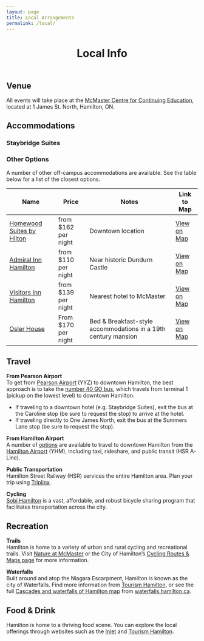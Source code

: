 ```yaml
---
layout: page
title: Local Arrangements
permalink: /local/
---
```


<header class="post-header">
    <h1 class="post-title">Local Info</h1>
  </header>

  <article class="post-content">
    <h2 id="venue">Venue</h2>
<p>All events will take place at the <a href="https://goo.gl/maps/5kK3S6DEB4SJ8SYV8">McMaster Centre for Continuing Education</a>, located at 1 James St. North, Hamilton, ON.</p>

<h2 id="accommodations">Accommodations</h2>
<h3 id="staybridge-suites">Staybridge Suites</h3>

<!--
<p>A block of rooms at the Hamilton <a href="https://www.ihg.com/staybridge/hotels/us/en/hamilton/yhmha/hoteldetail?cm_mmc=GoogleMaps-_-SB-_-CA-_-YHMHA">Staybridge Suites</a> has been reserved for Forum attendees at a discounted price. The discounted rate can be obtained through a special weblink provided by the event organizers. Attendees should receive this weblink in their acceptance email message. Please <a href="mailto:canadiandatacurationforum@gmail.com">contact the organizers</a> if you did not receive the code.  <strong>Bookings should be made before September 15th, 2019 to ensure a discounted price.</strong> After this date, rooms will be released to the public, and rates will reset to standard prices (&gt;$160+tax per night).</p>
--!>

<h3 id="other-options">Other Options</h3>
<p>A number of other off-campus accommodations are available. See the table below for a list of the closest options.</p>

<table>
  <thead>
    <tr>
      <th>Name</th>
      <th>Price</th>
      <th>Notes</th>
      <th>Link to Map</th>
    </tr>
  </thead>
  <tbody>
    <tr>
      <td><a href="https://homewoodsuites3.hilton.com/en/hotels/ontario/homewood-suites-by-hilton-hamilton-ontario-canada-YHMHWHW/index.html">Homewood Suites by Hilton</a></td>
      <td>from $162 per night</td>
      <td>Downtown location</td>
      <td><a href="https://www.google.com/maps/place/Homewood+Suites+by+Hilton+Hamilton,+Ontario,+Canada/@43.257136,-79.8769283,17z/data=!3m1!4b1!4m5!3m4!1s0x882c9b829f79db41:0xe5a3883733e81103!8m2!3d43.2571321!4d-79.8747396">View on Map</a></td>
    </tr>
    <tr>
      <td><a href="https://www.admiralinn.com/hamilton/">Admiral Inn Hamilton</a></td>
      <td>from $110 per night</td>
      <td>Near historic Dundurn Castle</td>
      <td><a href="https://www.google.com/maps/place/Admiral+Inn/@43.2678324,-79.8880689,17z/data=!3m1!4b1!4m5!3m4!1s0x882c9c9d33ac8313:0xe0f0f999d587a717!8m2!3d43.2678285!4d-79.8858802">View on Map</a></td>
    </tr>
    <tr>
      <td><a href="http://www.visitorsinn.com/">Visitors Inn Hamilton</a></td>
      <td>from $139 per night</td>
      <td>Nearest hotel to McMaster</td>
      <td><a href="https://www.google.com/maps/place/Visitors+Inn/@43.2600759,-79.8986587,17z/data=!3m1!4b1!4m5!3m4!1s0x882c9b6779f3213d:0x21cd2856c5ccd658!8m2!3d43.260072!4d-79.89647">View on Map</a></td>
    </tr>
    <tr>
      <td><a href="http://www.oslerhouse.com/">Osler House</a></td>
      <td>From $170 per night</td>
      <td>Bed &amp; Breakfast-style accommodations in a 19th century mansion</td>
      <td><a href="https://www.google.com/maps/place/Osler+House/@43.2609611,-79.9091193,13.88z/data=!4m13!1m2!2m1!1shotels+in+hamilton!3m9!1s0x882c8490c51347b7:0x945c8bd96dccad64!5m4!1s2019-06-11!2i3!4m1!1i2!8m2!3d43.260417!4d-79.9487543">View on Map</a></td>
    </tr>
  </tbody>
</table>

<h2 id="travel">Travel</h2>
<p><strong>From Pearson Airport</strong><br />
To get from <a href="https://www.torontopearson.com/en">Pearson Airport</a> (YYZ) to downtown Hamilton, the best approach is to take the <a href="https://www.triplinx.ca/en/route-schedules/6/RouteSchedules/pearson-airport-richmond-hill-service/21/richmond-hill-centre-square-one/2?PartnerId=2">number 40 GO bus</a>, which travels from terminal 1 (pickup on the lowest level) to downtown Hamilton.</p>
<ul>
  <li>If traveling to a downtown hotel (e.g. Staybridge Suites), exit the bus at the Caroline stop (be sure to request the stop) to arrive at the hotel.</li>
  <li>If traveling directly to One James North, exit the bus at the Summers Lane stop (be sure to request the stop).</li>
</ul>

<p><strong>From Hamilton Airport</strong><br />
A number of <a href="https://flyhamilton.ca/transportation/">options</a> are available to travel to downtown Hamilton from the <a href="https://flyhamilton.ca/">Hamilton Airport</a> (YHM), including taxi, rideshare, and public transit (HSR A-Line).</p>

<p><strong>Public Transportation</strong><br />
Hamilton Street Railway (HSR) services the entire Hamilton area. Plan your trip using <a href="https://www.triplinx.ca/">Triplinx</a>.</p>

<p><strong>Cycling</strong><br />
<a href="https://hamilton.socialbicycles.com/">Sobi Hamilton</a> is a vast, affordable, and robust bicycle sharing program that facilitates transportation across the city.</p>

<h2 id="recreation">Recreation</h2>
<p><strong>Trails</strong><br />
Hamilton is home to a variety of urban and rural cycling and recreational trails. Visit <a href="https://nature.mcmaster.ca/">Nature at McMaster</a> or the City of Hamilton’s <a href="https://www.hamilton.ca/streets-transportation/biking-cyclists/cycling-routes-maps">Cycling Routes &amp; Maps page</a> for more information.</p>

<p><strong>Waterfalls</strong><br />
Built around and atop the Niagara Escarpment, Hamilton is known as the city of Waterfalls. Find more information from <a href="https://tourismhamilton.com/hamilton-waterfalls">Tourism Hamilton</a>, or see the full <a href="http://www.waterfalls.hamilton.ca/WaterfallMaps/Waterfalls_MainMap_GeoPDF.pdf">Cascades and waterfalls of Hamilton map</a> from <a href="http://www.waterfalls.hamilton.ca/default.asp?id=2">waterfalls.hamilton.ca</a>.</p>

<h2 id="food--drink">Food &amp; Drink</h2>
<p>Hamilton is home to a thriving food scene. You can explore the local offerings through websites such as the <a href="http://theinletonline.com/">Inlet</a> and <a href="https://tourismhamilton.com/eat">Tourism Hamilton</a>.</p>

  </article>

</div>

      </div>
    </div>

    <footer class="site-footer">

  <div class="wrapper">
